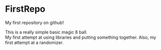 # FirstRepo

My first repository on github!

This is a really simple basic magic 8 ball.  
My first attempt at using libraries and putting something together.
Also, my first attempt at a randomizer.
